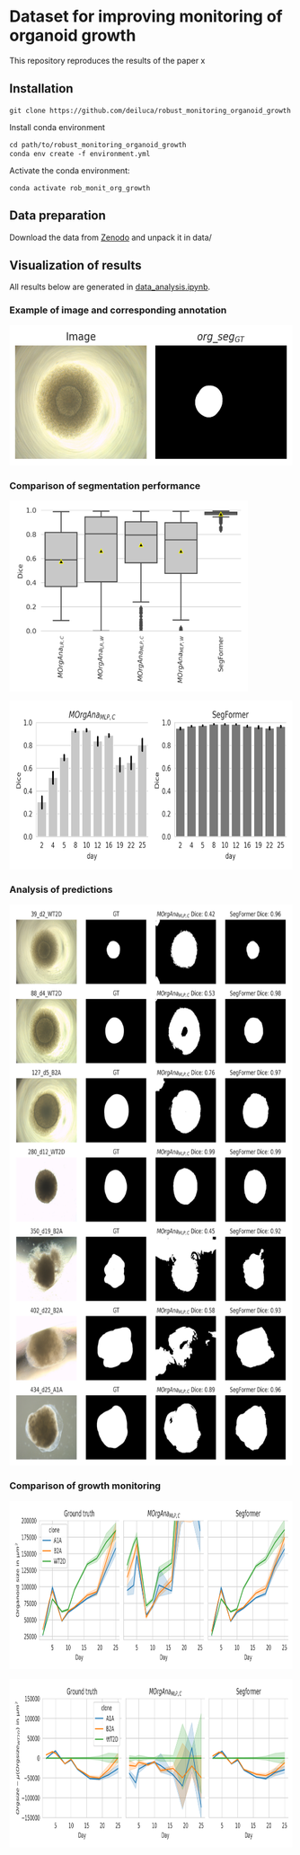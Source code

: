 # Dataset for improving monitoring of organoid growth

This repository reproduces the results of the paper x

## Installation
```
git clone https://github.com/deiluca/robust_monitoring_organoid_growth
```
Install conda environment
```
cd path/to/robust_monitoring_organoid_growth
conda env create -f environment.yml
```

Activate the conda environment:

```
conda activate rob_monit_org_growth
```

## Data preparation

Download the data from [Zenodo](https://zenodo.org/deposit/7836864) and unpack it in data/

## Visualization of results


All results below are generated in [data_analysis.ipynb](data_analysis.ipynb).

### Example of image and corresponding annotation

<img src='plots/example_gt_segmentation.png'
     alt="Markdown Monster icon"
     style="float: center; margin-right: 10px; height:250px" />

### Comparison of segmentation performance

<img src='plots/dice_scores_segformer_vs_morgana.png'
     style="float: center; margin-right: 10px; height:340px" />

<img src='plots/dice_scores_per_day_segformer_vs_morgana.png'
     style="float: center; margin-right: 10px; height:300px" />

### Analysis of predictions

<img src='plots/morgana_mlp_c_vs_segformer_one_example_per_day_selected.png'
     style="float: center; margin-right: 10px; height:1000px" />

### Comparison of growth monitoring

<img src='plots/gt_vs_morgana_vs_segformer_org_size.png'
     alt="Markdown Monster icon"
     style="float: center; margin-right: 10px; height:300px" />

<img src='plots/gt_vs_morgana_vs_segformer_org_size_rel_to_wt.png'
     alt="Markdown Monster icon"
     style="float: center; margin-right: 10px; height:300px" />